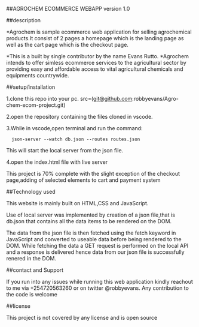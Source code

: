 ##AGROCHEM ECOMMERCE WEBAPP version 1.0

##description

*Agrochem is sample ecommerce web application for selling agrochemical products.It consist of 2 pages a homepage which is the landing page as well as the cart page which is the checkout page. 

*This is a built by single contributor by the  name Evans Rutto.
*Agrochem intends to offer simless ecommerce services to the agricultural sector by providing easy and affordable access to vital agricultural chemicals and equipments countrywide.

##setup/installation

1.clone this repo into your pc.
src=(git@github.com:robbyevans/Agro-chem-ecom-project.git)


2.open the repository containing the files cloned in vscode.

3.While in vscode,open terminal and run the command:

      json-server --watch db.json --routes routes.json

This will start the local server from the json file.

4.open the index.html file with live server

This project is 70% complete with the slight exception of the checkout page,adding of selected elements to cart and payment system

##Technology used

This website is mainly built on HTML,CSS and JavaScript.

Use of local server was implemented by creation of a json file,that is  db.json that contains all the data items to be rendered on the DOM.

The data from the json file is then fetched using the fetch keyword in JavaScript and converted to useable data before being rendered to the DOM.
While fetching the data a GET request is performed on the local API and a response is delivered hence data from our json file is successfully renered in the DOM.

##contact and Support

If you run into any issues while running this web application kindly reachout to me via +254720563260 or on twitter @robbyevans.
Any contribution to the code is welcome

##license

This project is not covered by any license and is open source 

